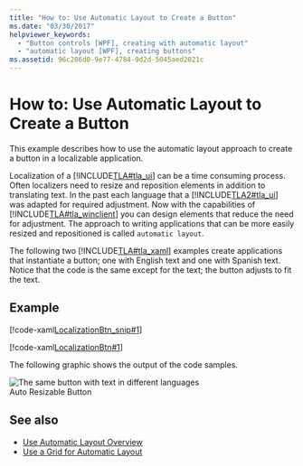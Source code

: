 ```yaml
---
title: "How to: Use Automatic Layout to Create a Button"
ms.date: "03/30/2017"
helpviewer_keywords: 
  - "Button controls [WPF], creating with automatic layout"
  - "automatic layout [WPF], creating buttons"
ms.assetid: 96c206d0-9e77-4784-9d2d-5045aed2021c
---
```

# How to: Use Automatic Layout to Create a Button
This example describes how to use the automatic layout approach to create a button in a localizable application.  
  
 Localization of a [!INCLUDE[TLA#tla_ui](../../../../includes/tlasharptla-ui-md.md)] can be a time consuming process. Often localizers need to resize and reposition elements in addition to translating text. In the past each language that a [!INCLUDE[TLA2#tla_ui](../../../../includes/tla2sharptla-ui-md.md)] was adapted for required adjustment. Now with the capabilities of [!INCLUDE[TLA#tla_winclient](../../../../includes/tlasharptla-winclient-md.md)] you can design elements that reduce the need for adjustment. The approach to writing applications that can be more easily resized and repositioned is called `automatic layout`.  
  
 The following two [!INCLUDE[TLA#tla_xaml](../../../../includes/tlasharptla-xaml-md.md)] examples create applications that instantiate a button; one with English text and one with Spanish text. Notice that the code is the same except for the text; the button adjusts to fit the text.  
  
## Example  
 [!code-xaml[LocalizationBtn_snip#1](../../../../samples/snippets/csharp/VS_Snippets_Wpf/LocalizationBtn_snip/CS/Pane1.xaml#1)]  
  
 [!code-xaml[LocalizationBtn#1](../../../../samples/snippets/csharp/VS_Snippets_Wpf/LocalizationBtn/CS/Pane1.xaml#1)]  
  
 The following graphic shows the output of the code samples.  
  
 ![The same button with text in different languages](../../../../docs/framework/wpf/advanced/media/globalizationbutton.png "GlobalizationButton")  
Auto Resizable Button  
  
## See also
- [Use Automatic Layout Overview](../../../../docs/framework/wpf/advanced/use-automatic-layout-overview.md)
- [Use a Grid for Automatic Layout](../../../../docs/framework/wpf/advanced/how-to-use-a-grid-for-automatic-layout.md)

